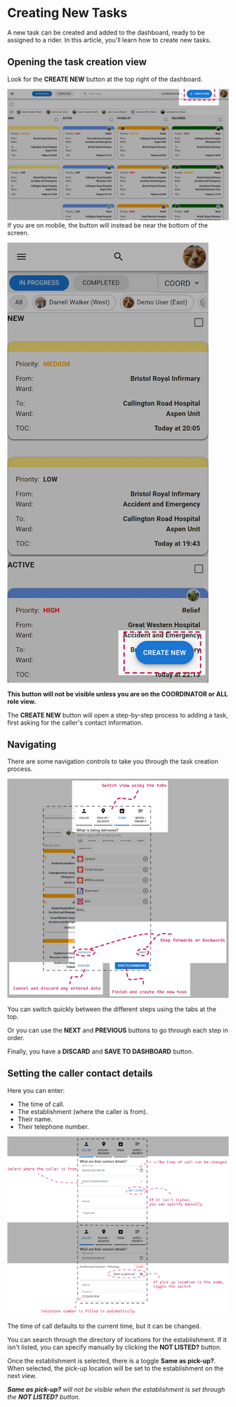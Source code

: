 # Creating New Tasks

A new task can be created and added to the dashboard, ready to be assigned to a rider. In this article, you'll learn how to create new tasks.

## Opening the task creation view

Look for the **CREATE NEW** button at the top right of the dashboard.

![Create Button Deksktop](images%2Fcreate_button.png)
If you are on mobile, the button will instead be near the bottom of the screen.

![Create Button Mobile](images%2Fcreate_button_mobile.png)

**This button will not be visible unless you are on the COORDINATOR or ALL role view.**

The **CREATE NEW** button will open a step-by-step process to adding a task, first asking for the caller's contact information.

## Navigating

There are some navigation controls to take you through the task creation process.

![Navigating a New Task](images%2Fnavigating-create-task.png)

You can switch quickly between the different steps using the tabs at the top.

Or you can use the **NEXT** and **PREVIOUS** buttons to go through each step in order.

Finally, you have a **DISCARD** and **SAVE TO DASHBOARD** button.

## Setting the caller contact details

Here you can enter:

- The time of call.
- The establishment (where the caller is from).
- Their name.
- Their telephone number.

![Caller Details](images%2Fcaller_details.png)

The time of call defaults to the current time, but it can be changed.

You can search through the directory of locations for the establishment. If it isn't listed, you can specify manually by clicking the **NOT LISTED?** button.

Once the establishment is selected, there is a toggle **Same as pick-up?**. When selected, the pick-up location will be set to the establishment on the next view.

***Same as pick-up?** will not be visible when the establishment is set through the **NOT LISTED?** button.*
